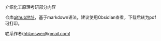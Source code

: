 介绍化工原理考研部分内容

仓库[github地址](https://github.com/hhlans/INFO)，基于markdown语法，建议使用Obsidian查看，下载后转为pdf可打印。

联系作者(hhlanswer@gmail.com)